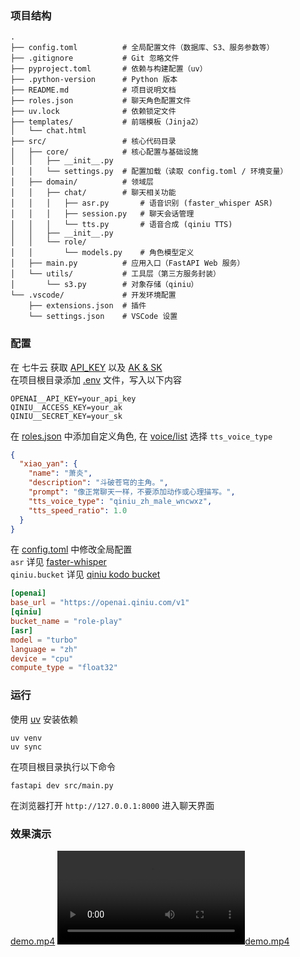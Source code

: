 ### 项目结构
```text
.
├── config.toml          # 全局配置文件（数据库、S3、服务参数等）
├── .gitignore           # Git 忽略文件
├── pyproject.toml       # 依赖与构建配置（uv）
├── .python-version      # Python 版本
├── README.md            # 项目说明文档
├── roles.json           # 聊天角色配置文件
├── uv.lock              # 依赖锁定文件
├── templates/           # 前端模板（Jinja2）
│   └── chat.html
├── src/                 # 核心代码目录
│   ├── core/            # 核心配置与基础设施
│   │   ├── __init__.py
│   │   └── settings.py  # 配置加载（读取 config.toml / 环境变量）
│   ├── domain/          # 领域层
│   │   ├── chat/        # 聊天相关功能
│   │   │   ├── asr.py       # 语音识别 (faster_whisper ASR)
│   │   │   ├── session.py   # 聊天会话管理
│   │   │   └── tts.py       # 语音合成 (qiniu TTS)
│   │   ├── __init__.py
│   │   └── role/
│   │       └── models.py    # 角色模型定义
│   ├── main.py          # 应用入口（FastAPI Web 服务）
│   └── utils/           # 工具层（第三方服务封装）
│       └── s3.py        # 对象存储（qiniu）
└── .vscode/             # 开发环境配置
    ├── extensions.json  # 插件
    └── settings.json    # VSCode 设置

```
### 配置
在 七牛云 获取 [API_KEY](https://portal.qiniu.com/ai-inference/api-key) 以及 [AK & SK](https://portal.qiniu.com/developer/user/key)<br>
在项目根目录添加 [.env](.env) 文件，写入以下内容
```
OPENAI__API_KEY=your_api_key
QINIU__ACCESS_KEY=your_ak
QINIU__SECRET_KEY=your_sk
```
在 [roles.json](roles.json) 中添加自定义角色, 在 [voice/list](https://openai.qiniu.com/v1/voice/list) 选择 `tts_voice_type`
```json
{
  "xiao_yan": {
    "name": "萧炎",
    "description": "斗破苍穹的主角。",
    "prompt": "像正常聊天一样，不要添加动作或心理描写。",
    "tts_voice_type": "qiniu_zh_male_wncwxz",
    "tts_speed_ratio": 1.0
  }
}
```
在 [config.toml](config.toml) 中修改全局配置<br>
`asr` 详见 [faster-whisper](https://github.com/SYSTRAN/faster-whisper)<br>
`qiniu.bucket` 详见 [qiniu kodo bucket](https://portal.qiniu.com/kodo/bucket)
```toml
[openai]
base_url = "https://openai.qiniu.com/v1"
[qiniu]
bucket_name = "role-play"
[asr]
model = "turbo"
language = "zh"
device = "cpu"
compute_type = "float32"
```

### 运行
使用 [uv](https://docs.astral.sh/uv/) 安装依赖
```shell
uv venv
uv sync
```
在项目根目录执行以下命令
```shell
fastapi dev src/main.py
```
在浏览器打开 `http://127.0.0.1:8000` 进入聊天界面

### 效果演示
[demo.mp4](demp.mp4)
[![demo.mp4](demo.mp4)](https://github.com/user-attachments/assets/a00a24f9-dcc8-4f03-897d-640dbe9b9b75)
